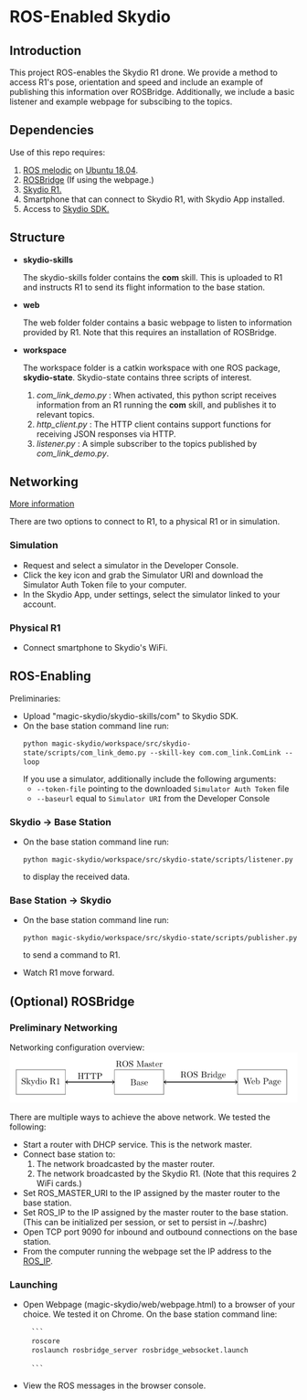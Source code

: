 # ROS-Enabled Skydio

## Introduction

This project ROS-enables the Skydio R1 drone. We provide a method to access R1's pose, orientation and speed and include an example of publishing this information over ROSBridge. Additionally, we include a basic listener and example webpage for subscibing to the topics. 


## Dependencies

Use of this repo requires:  
1. [ROS melodic](http://wiki.ros.org/melodic) on [Ubuntu 18.04](https://www.ubuntu.com/download/desktop). 
2. [ROSBridge](http://wiki.ros.org/rosbridge_suite) (If using the webpage.)
2. [Skydio R1.](https://www.skydio.com/)
3. Smartphone that can connect to Skydio R1, with Skydio App installed.  
4. Access to [Skydio SDK.](https://www.skydio.com/developer/)


## Structure 

- **skydio-skills**

    The skydio-skills folder contains the **com** skill. This is uploaded to R1 and instructs R1 to send its flight information to the base station. 

- **web** 

    The web folder folder contains a basic webpage to listen to information provided by R1. Note that this requires an installation of ROSBridge. 

- **workspace**

    The workspace folder is a catkin workspace with one ROS package, **skydio-state**. Skydio-state contains three scripts of interest. 
    1. *com_link_demo.py* : When activated, this python script receives information from an R1 running the **com** skill, and publishes it to relevant topics. 
    2. *http_client.py* : The HTTP client contains support functions for receiving JSON responses via HTTP. 
    3. *listener.py* : A simple subscriber to the topics published by *com_link_demo.py*. 

## Networking 

[More information](https://github.com/Skydio/skydio-skills/blob/master/client/README.md)

There are two options to connect to R1, to a physical R1 or in simulation. 

### Simulation 

- Request and select a simulator in the Developer Console.  
- Click the key icon and grab the Simulator URI and download the Simulator Auth Token file to your computer. 
- In the Skydio App, under settings, select the simulator linked to your account. 

### Physical R1 

- Connect smartphone to Skydio's WiFi. 


## ROS-Enabling

Preliminaries: 
- Upload "magic-skydio/skydio-skills/com" to Skydio SDK.  
- On the base station command line run: 
    ```
    python magic-skydio/workspace/src/skydio-state/scripts/com_link_demo.py --skill-key com.com_link.ComLink --loop
    
    ```
    If you use a simulator, additionally include the following arguments: 
    - `--token-file` pointing to the downloaded `Simulator Auth Token` file
    - `--baseurl` equal to `Simulator URI` from the Developer Console


### Skydio -> Base Station

- On the base station command line run: 
    ``` 
    python magic-skydio/workspace/src/skydio-state/scripts/listener.py
    ```
    to display the received data.


### Base Station -> Skydio

- On the base station command line run: 
    ``` 
    python magic-skydio/workspace/src/skydio-state/scripts/publisher.py
    ```
    to send a command to R1. 
    
- Watch R1 move forward.

## (Optional) ROSBridge 

### Preliminary Networking 

Networking configuration overview: 
![Networks](https://github.com/markatou/magic-skydio/blob/ros-skydio/networks.png)

There are multiple ways to achieve the above network. We tested the following:

- Start a router with DHCP service. This is the network master. 
- Connect base station to:
    1. The network broadcasted by the master router. 
    2. The network broadcasted by the Skydio R1. 
    (Note that this requires 2 WiFi cards.) 
- Set ROS_MASTER_URI to the IP assigned by the master router to the base station. 
- Set ROS_IP to the IP assigned by the master router to the base station. 
(This can be initialized per session, or set to persist in ~/.bashrc)
- Open TCP port 9090 for inbound and outbound connections on the base station. 
- From the computer running the webpage set the IP address to the [ROS_IP](https://github.com/markatou/magic-skydio/blob/e48d1853dc34bf92c2f052f90aff8c6a4da78862/web/webpage.html#L36).




### Launching 
- Open Webpage (magic-skydio/web/webpage.html) to a browser of your choice. We tested it on Chrome. 
  On the base station command line: 
  
        ```
        roscore
        roslaunch rosbridge_server rosbridge_websocket.launch
        
        ```
- View the ROS messages in the browser console.
       


